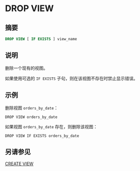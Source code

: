 
# DROP VIEW

## 摘要

``` sql
DROP VIEW [ IF EXISTS ] view_name
```

## 说明

删除一个现有的视图。

如果使用可选的 `IF EXISTS` 子句，则在该视图不存在时禁止显示错误。

## 示例

删除视图 `orders_by_date`：

    DROP VIEW orders_by_date

如果视图 `orders_by_date` 存在，则删除该视图：

    DROP VIEW IF EXISTS orders_by_date

## 另请参见

[CREATE VIEW](./create-view.html)